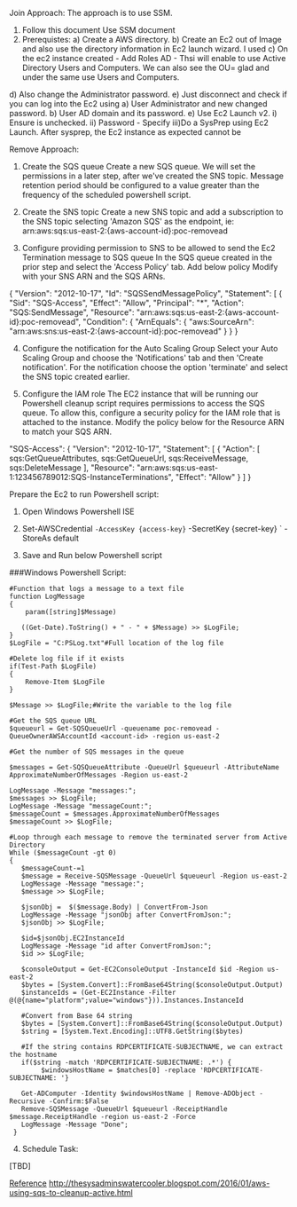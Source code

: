 
Join Approach:
The approach is to use SSM.
1. Follow this document Use SSM document
2. Prerequistes:
a) Create a AWS directory. 
b) Create an Ec2 out of Image and also use the directory information in Ec2 launch wizard. I used <this image>
c) On the ec2 instance created -
 Add Roles 
 AD - Thsi will enable to use Active Directory Users and Computers. 
 We can also see the OU= glad and under the same use Users and Computers.
 
 d) Also change the Administrator password.
 e) Just disconnect and check if you can log into the Ec2 using
    a) User Administrator and new changed password.
    b) User AD domain and its password.
 e) Use Ec2 Launch v2.
     i) Ensure is unchecked.
     ii) Password - Specify
     iii)Do a SysPrep using Ec2 Launch.
     After sysprep, the Ec2 instance as expected cannot be 
    
  




Remove Approach:

1. Create the SQS queue
Create a new SQS queue.   We will set the permissions in a later step, after we've created the SNS topic.
Message retention period should be configured to a value greater than the frequency of the scheduled powershell script.

2. Create the SNS topic
Create a new SNS topic and add a subscription to the SNS topic selecting 'Amazon SQS' as the endpoint, ie: arn:aws:sqs:us-east-2:{aws-account-id}:poc-removead

3. Configure providing permission to SNS to be allowed to send the Ec2 Termination message to SQS queue 
In the SQS queue  created in the prior step and select the 'Access Policy' tab.  Add below policy 
Modify with your SNS ARN and the SQS ARNs.

{
  "Version": "2012-10-17",
  "Id": "SQSSendMessagePolicy",
  "Statement": [
    {
      "Sid": "SQS-Access",
      "Effect": "Allow",
      "Principal": "*",
      "Action": "SQS:SendMessage",
      "Resource": "arn:aws:sqs:us-east-2:{aws-account-id}:poc-removead",
      "Condition": {
        "ArnEquals": {
          "aws:SourceArn": "arn:aws:sns:us-east-2:{aws-account-id}:poc-removead"
        }
      }
    }


4. Configure the notification for the Auto Scaling Group
Select your Auto Scaling Group and choose the 'Notifications' tab and then 'Create notification'.
For the notification choose the option 'terminate' and select the SNS topic created earlier.


5. Configure the IAM role
The EC2 instance that will be running our Powershell cleanup script  requires permissions to access the SQS queue.  To allow this, configure a security policy for the IAM role that is attached to the instance.  Modify the policy below for the Resource ARN to match your SQS ARN.

"SQS-Access": {
    "Version": "2012-10-17",
     "Statement": [
        {
         "Action": [
            sqs:GetQueueAttributes,
            sqs:GetQueueUrl,
            sqs:ReceiveMessage,
            sqs:DeleteMessage
          ],
          "Resource": "arn:aws:sqs:us-east-1:123456789012:SQS-InstanceTerminations",
          "Effect": "Allow"
          }
      ]
}




Prepare the Ec2 to run Powershell script:
1. Open Windows Powershell ISE 

2. Set-AWSCredential `
                 -AccessKey {access-key} `
                 -SecretKey {secret-key} `
                 -StoreAs default
                 
 3. Save and Run below Powershell script

###Windows Powershell Script:


    #Function that logs a message to a text file
    function LogMessage
    {
        param([string]$Message)
    
       ((Get-Date).ToString() + " - " + $Message) >> $LogFile;
    }
    $LogFile = "C:PSLog.txt"#Full location of the log file

    #Delete log file if it exists
    if(Test-Path $LogFile)
    {
        Remove-Item $LogFile
    }
 
    $Message >> $LogFile;#Write the variable to the log file

    #Get the SQS queue URL
    $queueurl = Get-SQSQueueUrl -queuename poc-removead -QueueOwnerAWSAccountId <account-id> -region us-east-2

    #Get the number of SQS messages in the queue

    $messages = Get-SQSQueueAttribute -QueueUrl $queueurl -AttributeName ApproximateNumberOfMessages -Region us-east-2

    LogMessage -Message "messages:";
    $messages >> $LogFile;
    LogMessage -Message "messageCount:";
    $messageCount = $messages.ApproximateNumberOfMessages
    $messageCount >> $LogFile;

    #Loop through each message to remove the terminated server from Active Directory
    While ($messageCount -gt 0) 
    {
       $messageCount-=1
       $message = Receive-SQSMessage -QueueUrl $queueurl -Region us-east-2
       LogMessage -Message "message:";
       $message >> $LogFile;

       $jsonObj =  $($message.Body) | ConvertFrom-Json
       LogMessage -Message "jsonObj after ConvertFromJson:";
       $jsonObj >> $LogFile;

       $id=$jsonObj.EC2InstanceId
       LogMessage -Message "id after ConvertFromJson:";
       $id >> $LogFile;

       $consoleOutput = Get-EC2ConsoleOutput -InstanceId $id -Region us-east-2
       $bytes = [System.Convert]::FromBase64String($consoleOutput.Output)
       $instanceIds = (Get-EC2Instance -Filter @(@{name="platform";value="windows"})).Instances.InstanceId
       
       #Convert from Base 64 string
       $bytes = [System.Convert]::FromBase64String($consoleOutput.Output)
       $string = [System.Text.Encoding]::UTF8.GetString($bytes)

       #If the string contains RDPCERTIFICATE-SUBJECTNAME, we can extract the hostname
       if($string -match 'RDPCERTIFICATE-SUBJECTNAME: .*') {
            $windowsHostName = $matches[0] -replace 'RDPCERTIFICATE-SUBJECTNAME: '}

       Get-ADComputer -Identity $windowsHostName | Remove-ADObject -Recursive -Confirm:$False
       Remove-SQSMessage -QueueUrl $queueurl -ReceiptHandle $message.ReceiptHandle -region us-east-2 -Force
       LogMessage -Message "Done";
     }
  



4. Schedule Task:

[TBD]

[Reference](https://aws.amazon.com/blogs/security/how-to-configure-your-ec2-instances-to-automatically-join-a-microsoft-active-directory-domain/)
http://thesysadminswatercooler.blogspot.com/2016/01/aws-using-sqs-to-cleanup-active.html

